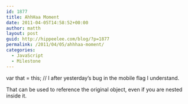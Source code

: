 ```yaml
---
id: 1877
title: AhhHaa Moment
date: 2011-04-05T14:58:52+00:00
author: matth
layout: post
guid: http://hippeelee.com/blog/?p=1877
permalink: /2011/04/05/ahhhaa-moment/
categories:
  - JavaScript
  - Milestone
---
```

<!-- p.p1 {margin: 0.0px 0.0px 0.0px 0.0px; font: 12.0px Arial} -->var that = this; // I after yesterday&#8217;s bug in the mobile flag I understand.

That can be used to reference the original object, even if you are nested inside it.

&nbsp;